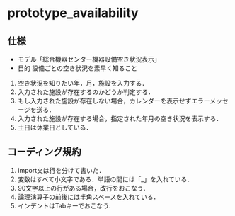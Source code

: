 # prototype_availability

## 仕様

- モデル「総合機器センター機器設備空き状況表示」
- 目的 設備ごとの空き状況を素早く知ること


1. 空き状況を知りたい年，月，施設を入力する．<br>
1. 入力された施設が存在するのかどうか判定する．<br>
1. もし入力された施設が存在しない場合，カレンダーを表示せずエラーメッセージを送る．<br>
1. 入力された施設が存在する場合，指定された年月の空き状況を表示する．<br>
1. 土日は休業日としている．

## コーディング規約
1. import文は行を分けて書いた．
1. 変数はすべて小文字である．単語の間には「_」を入れている．<br>
1. 90文字以上の行がある場合，改行をおこなう．<br>
1. 論理演算子の前後には半角スペースを入れている．<br>
1. インデントはTabキーでおこなう．<br>
